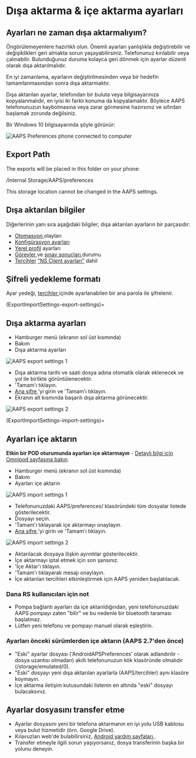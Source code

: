# Dışa aktarma & içe aktarma ayarları

## Ayarları ne zaman dışa aktarmalıyım?

Öngörülemeyenlere hazırlıklı olun. Önemli ayarları yanlışlıkla değiştirebilir ve değişiklikleri geri almakta sorun yaşayabilirsiniz. Telefonunuz kırılabilir veya çalınabilir. Bulunduğunuz duruma kolayca geri dönmek için ayarlar düzenli olarak dışa aktarılmalıdır.

En iyi zamanlama, ayarların değiştirilmesinden veya bir hedefin tamamlanmasından sonra dışa aktarmaktır.

Dışa aktarılan ayarlar, telefondan bir buluta veya bilgisayarınıza kopyalanmalıdır, en iyisi iki farklı konuma da kopyalamaktır. Böylece AAPS telefonunuzun kaybolmasına veya zarar görmesine hazırsınız ve sıfırdan başlamak zorunda değilsiniz.

Bir Windows 10 bilgisayarında şöyle görünür:

![AAPS Preferences phone connected to computer](../images/AAPS_ExImportSettingsWin.png)

## Export Path
The exports will be placed in this folder on your phone:

/Internal Storage/AAPS/preferences

This storage location cannot be changed in the AAPS settings.

## Dışa aktarılan bilgiler

Diğerlerinin yanı sıra aşağıdaki bilgiler, dışa aktarılan ayarların bir parçasıdır:

- [ Otomasyon ](../usuge/automation.md) olayları
- [Konfigürasyon ayarları](../Configuration/Config-Builder.md)
- [Yerel profil](Config-Builder-local-profile) ayarları
- [ Görevler ](../usuge/objectives.md) ve [ sınav sonuçları ](objective-sjective-3-prove-your-nowledge) durumu
- [Tercihler](../Configuration/Preferences.md) ["NS Client ayarları"](Preferences-nsclient) dahil

## Şifreli yedekleme formatı

Ayar yedeği, [tercihler ](preferences-master-password) içinde ayarlanabilen bir ana parola ile şifrelenir.

(ExportImportSettings-export-settings)=
## Dışa aktarma ayarları

- Hamburger menü (ekranın sol üst kısmında)
- Bakım
- Dışa aktarma ayarları

![AAPS export settings 1](../images/AAPS_ExportSettings1.png)

- Dışa aktarma tarihi ve saati dosya adına otomatik olarak eklenecek ve yol ile birlikte görüntülenecektir.
- 'Tamam'ı tıklayın.
- [Ana şifre ](preferences-master-password)'yi girin ve 'Tamam'ı tıklayın.
- Ekranın alt kısmında başarılı dışa aktarma görünecektir.

![AAPS export settings 2](../images/AAPS_ExportSettings2.png)

(ExportImportSettings-import-settings)=
## Ayarları içe aktarın

**Etkin bir POD oturumunda ayarları içe aktarmayın** - [Detaylı bilgi için Omnipod sayfasına bakın](OmnipodEros-import-settings-from-previous-aaps).

- Hamburger menü (ekranın sol üst kısmında)
- Bakım
- Ayarları içe aktarın

![AAPS import settings 1](../images/AAPS_ImportSettings1.png)

- Telefonunuzdaki AAPS/preferences/ klasöründeki tüm dosyalar listede gösterilecektir.
- Dosyayı seçin.
- 'Tamam'ı tıklayarak içe aktarmayı onaylayın.
- [Ana şifre ](preferences-master-password)'yi girin ve 'Tamam'ı tıklayın.

![AAPS import settings 2](../images/AAPS_ImportSettings2.png)

- Aktarılacak dosyaya ilişkin ayrıntılar gösterilecektir.
- İçe aktarmayı iptal etmek için son şansınız.
- 'İçe Aktar'ı tıklayın.
- 'Tamam'ı tıklayarak mesajı onaylayın.
- İçe aktarılan tercihleri etkinleştirmek için AAPS yeniden başlatılacak.

### Dana RS kullanıcıları için not

- Pompa bağlantı ayarları da içe aktarıldığından, yeni telefonunuzdaki AAPS pompayı zaten "bilir" ve bu nedenle bir bluetooth taraması başlatmaz.
- Lütfen yeni telefonu ve pompayı manuel olarak eşleştirin.

### Ayarları önceki sürümlerden içe aktarın (AAPS 2.7'den önce)

- "Eski" ayarlar dosyası ('AndroidAPSPreferences' olarak adlandırılır - dosya uzantısı olmadan) akıllı telefonunuzun kök klasöründe olmalıdır (/storage/emulated/0).
- "Eski" dosyayı yeni dışa aktarılan ayarlarla (AAPS/tercihler) aynı klasöre koymayın.
- İçe aktarma iletişim kutusundaki listenin en altında "eski" dosyayı bulacaksınız.

## Ayarlar dosyasını transfer etme

- Ayarlar dosyasını yeni bir telefona aktarmanın en iyi yolu USB kablosu veya bulut hizmetidir (örn. Google Drive).
- Kılavuzları web'de bulabilirsiniz, [ Android yardım sayfaları ](https://support.google.com/android/answer/9064445?hl=en).
- Transfer etmeyle ilgili sorun yaşıyorsanız, dosya transferinin başka bir yolunu deneyin.
